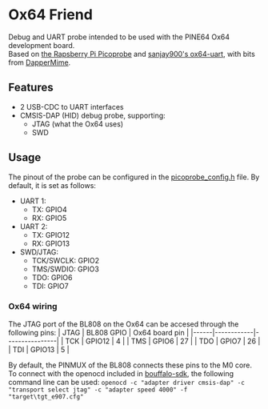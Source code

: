 # Ox64 Friend
Debug and UART probe intended to be used with the PINE64 Ox64 development board. \
Based on [the Rapsberry Pi Picoprobe](https://github.com/raspberrypi/picoprobe) and [sanjay900's ox64-uart](https://github.com/sanjay900/ox64-uart), with bits from [DapperMime](https://github.com/majbthrd/DapperMime).

## Features
- 2 USB-CDC to UART interfaces
- CMSIS-DAP (HID) debug probe, supporting:
    - JTAG (what the Ox64 uses)
    - SWD

## Usage
The pinout of the probe can be configured in the [picoprobe_config.h](src/picoprobe_config.h) file. By default, it is set as follows:
- UART 1:
    - TX: GPIO4
    - RX: GPIO5
- UART 2:
    - TX: GPIO12
    - RX: GPIO13
- SWD/JTAG:
    - TCK/SWCLK: GPIO2
    - TMS/SWDIO: GPIO3
    - TDO: GPIO6
    - TDI: GPIO7

### Ox64 wiring
The JTAG port of the BL808 on the Ox64 can be accesed through the following pins:
| JTAG | BL808 GPIO | Ox64 board pin |
|------|------------|----------------|
| TCK  | GPIO12     | 4              |
| TMS  | GPIO6      | 27             |
| TDO  | GPIO7      | 26             |
| TDI  | GPIO13     | 5              |

By default, the PINMUX of the BL808 connects these pins to the M0 core. To connect with the openocd included in [bouffalo-sdk](https://github.com/bouffalolab/bouffalo_sdk), the following command line can be used: `openocd -c "adapter driver cmsis-dap" -c "transport select jtag" -c "adapter speed 4000" -f "target\tgt_e907.cfg"`


